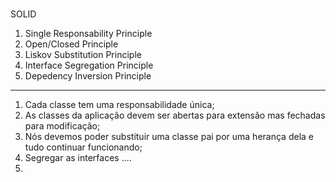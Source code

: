 # 
SOLID

1. Single Responsability Principle
2. Open/Closed Principle
3. Liskov Substitution Principle
4. Interface Segregation Principle
5. Depedency Inversion Principle

----------------------

1. Cada classe tem uma responsabilidade única;
2. As classes da aplicação devem ser abertas para extensão mas fechadas para modificação;
3. Nós devemos poder substituir uma classe pai por uma herança dela e tudo continuar funcionando;
4. Segregar as interfaces ....
5. 